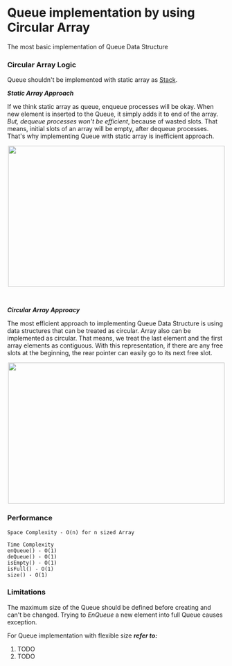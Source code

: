 # Queue implementation by using Circular Array
The most basic implementation of Queue Data Structure

### Circular Array Logic
Queue shouldn't be implemented with static array as [Stack](https://github.com/ferhad2207/Data-Structures-and-Algorithms/tree/master/DataStructures/Stacks/FixedSizeStack "Stack implementation using static array").

***Static Array Approach***

If we think static array as queue, enqueue processes will be okay. When new element is inserted to the Queue, it simply adds it to end of the array. *But, dequeue processes won't be
efficient*, because of wasted slots. That means, initial slots of an array will be empty, after dequeue processes. That's why implementing Queue with static array is inefficient approach.

<p align="center"> 
  <img src="https://www.tutorialandexample.com/wp-content/uploads/2020/05/Queue-in-DS-1.jpg" width="500" height="325" />
</p>

<br />

***Circular Array Approacy***

The most efficient approach to implementing Queue Data Structure is using data structures that can be treated as circular. Array also can be implemented as circular. 
That means, we treat the last element and the first array elements as contiguous. With this representation, if there are any free slots at the beginning, the rear pointer can easily 
go to its next free slot.

<p align="center">
  <img src="https://scanftree.com/Data_Structure/circularqueues.png" width="500" height="325" />
</p>

### Performance

```
Space Complexity - O(n) for n sized Array
```

```
Time Complexity
enQueue() - O(1)
deQueue() - O(1)
isEmpty() - O(1)
isFull() - O(1)
size() - O(1)
```

### Limitations
The maximum size of the Queue should be defined before creating and can't be changed. Trying to *EnQueue* a new element into full Queue causes exception.

For Queue implementation with flexible size ***refer to:***
1. TODO
2. TODO

